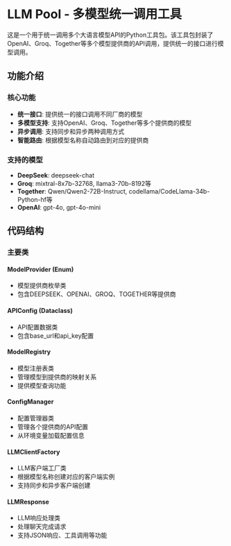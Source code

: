 # LLM Pool - 多模型统一调用工具

这是一个用于统一调用多个大语言模型API的Python工具包。该工具包封装了OpenAI、Groq、Together等多个模型提供商的API调用，提供统一的接口进行模型调用。

## 功能介绍

### 核心功能
- **统一接口**: 提供统一的接口调用不同厂商的模型
- **多模型支持**: 支持OpenAI、Groq、Together等多个提供商的模型
- **异步调用**: 支持同步和异步两种调用方式
- **智能路由**: 根据模型名称自动路由到对应的提供商

### 支持的模型
- **DeepSeek**: deepseek-chat
- **Groq**: mixtral-8x7b-32768, llama3-70b-8192等
- **Together**: Qwen/Qwen2-72B-Instruct, codellama/CodeLlama-34b-Python-hf等
- **OpenAI**: gpt-4o, gpt-4o-mini

## 代码结构

### 主要类

#### ModelProvider (Enum)
- 模型提供商枚举类
- 包含DEEPSEEK、OPENAI、GROQ、TOGETHER等提供商

#### APIConfig (Dataclass)
- API配置数据类
- 包含base_url和api_key配置

#### ModelRegistry
- 模型注册表类
- 管理模型到提供商的映射关系
- 提供模型查询功能

#### ConfigManager
- 配置管理器类
- 管理各个提供商的API配置
- 从环境变量加载配置信息

#### LLMClientFactory
- LLM客户端工厂类
- 根据模型名称创建对应的客户端实例
- 支持同步和异步客户端创建

#### LLMResponse
- LLM响应处理类
- 处理聊天完成请求
- 支持JSON响应、工具调用等功能

